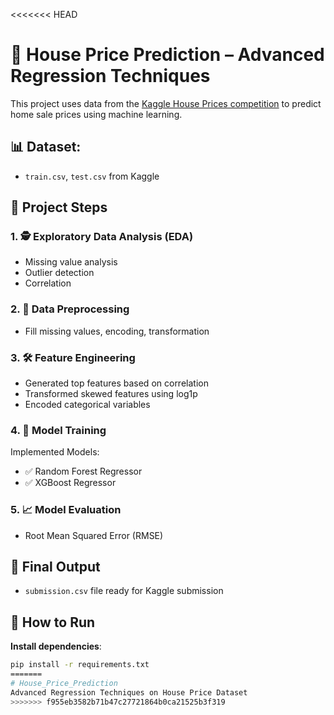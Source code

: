 <<<<<<< HEAD
# 🏡 House Price Prediction – Advanced Regression Techniques

This project uses data from the [Kaggle House Prices competition](https://www.kaggle.com/competitions/house-prices-advanced-regression-techniques) to predict home sale prices using machine learning.

## 📊 Dataset:
- `train.csv`, `test.csv` from Kaggle

## 🧠 Project Steps

### 1. 🕵️ Exploratory Data Analysis (EDA)
- Missing value analysis
- Outlier detection
- Correlation 

### 2. 🔧 Data Preprocessing
- Fill missing values, encoding, transformation

### 3. 🛠 Feature Engineering
- Generated top features based on correlation
- Transformed skewed features using log1p
- Encoded categorical variables 

### 4. 🤖 Model Training
Implemented Models:
- ✅ Random Forest Regressor
- ✅ XGBoost Regressor

### 5. 📈 Model Evaluation
- Root Mean Squared Error (RMSE)


## 🏁 Final Output

- `submission.csv` file ready for Kaggle submission

## 🚀 How to Run

**Install dependencies**:

```bash
pip install -r requirements.txt
=======
# House_Price_Prediction
Advanced Regression Techniques on House Price Dataset
>>>>>>> f955eb3582b71b47c27721864b0ca21525b3f319
